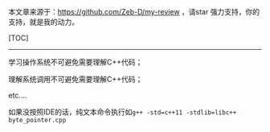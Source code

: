 本文章来源于：<https://github.com/Zeb-D/my-review> ，请star 强力支持，你的支持，就是我的动力。

[TOC]

------



学习操作系统不可避免需要理解C++代码；

理解系统调用不可避免需要理解C++代码；

etc....

如果没按照IDE的话，纯文本命令执行如`g++ -std=c++11 -stdlib=libc++ byte_pointer.cpp`